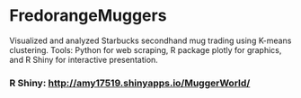 # FredorangeMuggers
Visualized and analyzed Starbucks secondhand mug trading using K-means clustering. Tools: Python for web scraping, R package plotly for graphics, and R Shiny for interactive presentation.

### R Shiny: http://amy17519.shinyapps.io/MuggerWorld/
